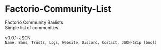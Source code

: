 # Factorio-Community-List
Factorio Community Banlists<br>
Simple list of communities.<br>
<br>
v0.0.1: JSON<br>
`Name, Bans, Trusts, Logs, Website, Discord, Contact, JSON-GZip (bool)`
